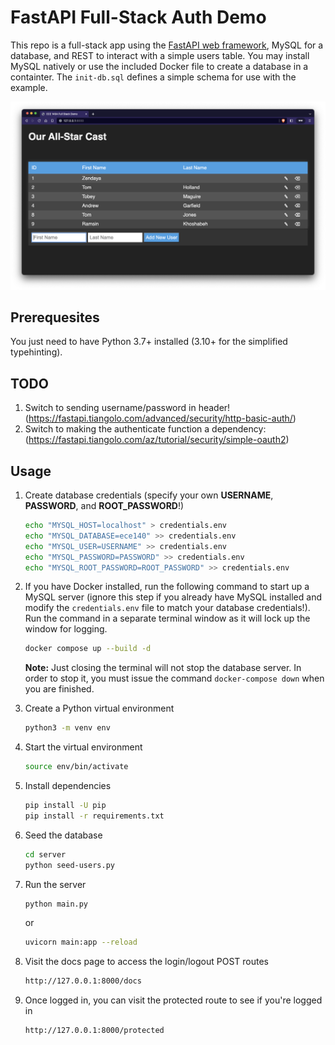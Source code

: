 # FastAPI Full-Stack Auth Demo

This repo is a full-stack app using the [FastAPI web framework](https://fastapi.tiangolo.com), MySQL for a database, and REST to interact with a simple users table. You may install MySQL natively or use the included Docker file to create a database in a containter. The `init-db.sql` defines a simple schema for use with the example.

![Screenshot](screenshot.png)

## Prerequesites

You just need to have Python 3.7+ installed (3.10+ for the simplified typehinting).

## TODO

1. Switch to sending username/password in header! (https://fastapi.tiangolo.com/advanced/security/http-basic-auth/)
2. Switch to making the authenticate function a dependency: (https://fastapi.tiangolo.com/az/tutorial/security/simple-oauth2)

## Usage

1. Create database credentials (specify your own **USERNAME**, **PASSWORD**, and **ROOT_PASSWORD**!)

    ```bash
    echo "MYSQL_HOST=localhost" > credentials.env
    echo "MYSQL_DATABASE=ece140" >> credentials.env
    echo "MYSQL_USER=USERNAME" >> credentials.env
    echo "MYSQL_PASSWORD=PASSWORD" >> credentials.env
    echo "MYSQL_ROOT_PASSWORD=ROOT_PASSWORD" >> credentials.env
    ```

2. If you have Docker installed, run the following command to start up a MySQL server (ignore this step if you already have MySQL installed and modify the `credentials.env` file to match your database credentials!). Run the command in a separate terminal window as it will lock up the window for logging.

    ```bash
    docker compose up --build -d
    ```

    **Note:** Just closing the terminal will not stop the database server. In order to stop it, you must issue the command `docker-compose down` when you are finished.

3. Create a Python virtual environment

    ```bash
    python3 -m venv env
    ```

4. Start the virtual environment

    ```bash
    source env/bin/activate
    ```

5. Install dependencies

    ```bash
    pip install -U pip
    pip install -r requirements.txt
    ```

6. Seed the database

    ```bash
    cd server
    python seed-users.py
    ```

7. Run the server

    ```bash
    python main.py
    ```

    or

    ```bash
    uvicorn main:app --reload
    ```

8. Visit the docs page to access the login/logout POST routes

    ```bash
    http://127.0.0.1:8000/docs
    ```

9. Once logged in, you can visit the protected route to see if you're logged in

    ```bash
    http://127.0.0.1:8000/protected
    ```
